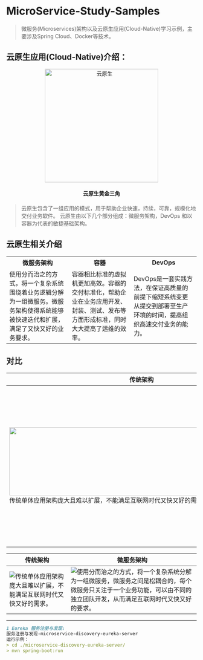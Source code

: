 # MicroService-Study-Samples

>微服务(Microservices)架构以及云原生应用(Cloud-Native)学习示例，主要涉及Spring Cloud、Docker等技术。

## 云原生应用(Cloud-Native)介绍：
<div  align="center">    
 <img src="http://oosk9q3p6.bkt.clouddn.com/lab_contrast.png" width = "300" height = "300" alt="云原生" align=center />
 <h4>云原生黄金三角</h4>
</div>

> 云原生包含了一组应用的模式，用于帮助企业快速，持续，可靠，规模化地交付业务软件。
云原生由以下几个部分组成：微服务架构，DevOps 和以容器为代表的敏捷基础架构。

## 云原生相关介绍
<table>
    <tr>
        <th>微服务架构</th>
        <th>容器</th>
        <th>DevOps</th>
    </tr>
    <tr>
        <td>使用分而治之的方式，将一个复杂系统围绕着业务逻辑分解为一组微服务。微服务架构使得系统能够被快速迭代和扩展，满足了又快又好的业务要求。</td>
        <td>容器相比标准的虚拟机更加高效。容器的交付标准化，帮助企业在业务应用开发、封装、测试、发布等方面形成标准，同时大大提高了运维的效率。</td>
        <td>DevOps是一套实践方法，在保证高质量的前提下缩短系统变更从提交到部署至生产环境的时间，提高组织高速交付业务的能力。</td>
    </tr>
</table>

## 对比

 传统架构   |  微服务架构
------------- | -------------
<img align="center" src="http://oosk9q3p6.bkt.clouddn.com/micro_contrast1.png" style="width:700px;height:180px;"/> 传统单体应用架构庞大且难以扩展，不能满足互联网时代又快又好的需求。 | <img align="center" src="http://oosk9q3p6.bkt.clouddn.com/micro_contrast2.png" style="width:300px;height:300px;"/> 使用分而治之的方式，将一个复杂系统分解为一组微服务，微服务之间是松耦合的，每个微服务只关注于一个业务功能，可以由不同的独立团队开发，从而满足互联网时代又快又好的要求。

 传统架构   |  微服务架构
------------- | -------------
![传统单体应用架构庞大且难以扩展，不能满足互联网时代又快又好的需求。][1] | ![使用分而治之的方式，将一个复杂系统分解为一组微服务，微服务之间是松耦合的，每个微服务只关注于一个业务功能，可以由不同的独立团队开发，从而满足互联网时代又快又好的要求。][2]
*** 
```markdown
1 Eureka 服务注册与发现:
服务注册与发现-microservice-discovery-eureka-server
运行示例：
> cd ./microservice-discovery-eureka-server/
> mvn spring-boot:run
```


  [1]: http://oosk9q3p6.bkt.clouddn.com/micro_contrast1.png
  [2]: http://oosk9q3p6.bkt.clouddn.com/micro_contrast2.png